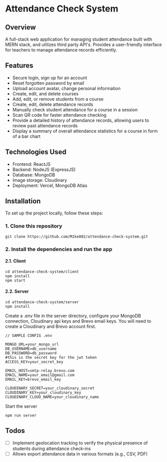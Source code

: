 # Attendance Check System
## Overview
A full-stack web application for managing student attendance built with MERN stack, and utilizes third party API's. Provides a user-friendly interface for teachers to manage attendance records efficiently.

## Features
* Secure login, sign up for an account
* Reset forgotten password by email
* Upload account avatar, change personal information
* Create, edit, and delete courses
* Add, edit, or remove students from a course
* Create, edit, delete attendance records
* Manually check student attendance for a course in a session
* Scan QR code for faster attendance checking
* Provide a detailed history of attendance records, allowing users to review past attendance records
* Display a summary of overall attendance statistics for a course in form of a bar chart 

## Technologies Used
* Frontend: ReactJS
* Backend: NodeJS (ExpressJS)
* Database: MongoDB
* Image storage: Cloudinary
* Deployment: Vercel, MongoDB Atlas

## Installation
To set up the project locally, follow these steps:
### 1. Clone this repository
```
git clone https://github.com/M1ke002/attendance-check-system.git
```
### 2. Install the dependencies and run the app
#### 2.1. Client
```
cd attendance-check-system/client
npm install
npm start
```
#### 2.2. Server
```
cd attendance-check-system/server
npm install
```
Create a .env file in the server directory, configure your MongoDB connection, Cloudinary api keys and Brevo email keys. You will need to create a Cloudinary and Brevo account first.
```
// SAMPLE CONFIG .env

MONGO_URL=your_mongo_url
DB_USERNAME=db_username
DB_PASSWORD=db_password
#this is the secret key for the jwt token
ACCESS_KEY=your_secret_key

EMAIL_HOST=smtp-relay.brevo.com
EMAIL_NAME=your_email@gmail.com
EMAIL_KEY=brevo_email_key

CLOUDINARY_SECRET=your_cloudinary_secret
CLOUDINARY_KEY=your_cloudinary_key
CLOUDINARY_CLOUD_NAME=your_cloudinary_name
```
Start the server
```
npm run server
```
## Todos
- [ ] Implement geolocation tracking to verify the physical presence of students during attendance check-ins
- [ ] Allows export attendance data in various formats (e.g., CSV, PDF)
